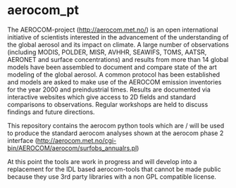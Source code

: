 # aerocom_pt

The AEROCOM-project (http://aerocom.met.no/) is an open international initiative of scientists interested in the advancement of the understanding of the global aerosol and its impact on climate. A large number of observations (including MODIS, POLDER, MISR, AVHHR, SEAWIFS, TOMS, AATSR, AERONET and surface concentrations) and results from more than 14 global models have been assembled to document and compare state of the art modeling of the global aerosol. A common protocol has been established and models are asked to make use of the AEROCOM emission inventories for the year 2000 and preindustrial times. Results are documented via interactive websites which give access to 2D fields and standard comparisons to observations. Regular workshops are held to discuss findings and future directions.

This repository contains the aerocom python tools which are / will be used to produce the standard aerocom analyses shown at the aerocom phase 2 interface (http://aerocom.met.no/cgi-bin/AEROCOM/aerocom/surfobs_annualrs.pl)

At this point the tools are work in progress and will develop into a replacement for the IDL based aerocom-tools that cannot be made public because they use 3rd party libraries with a non GPL compatible license.
